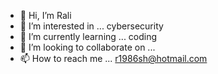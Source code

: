 - 👋 Hi, I’m Rali
- 👀 I’m interested in ... cybersecurity
- 🌱 I’m currently learning ... coding
- 💞️ I’m looking to collaborate on ...
- 📫 How to reach me ... r1986sh@hotmail.com

<!---
r1986sh/r1986sh is a ✨ special ✨ repository because its `README.md` (this file) appears on your GitHub profile.
You can click the Preview link to take a look at your changes.
--->
